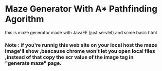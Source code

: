 # Maze Generator With A* Pathfinding Agorithm
 this is maze generator made with JavaEE (just servlet) and some basic html 
 ### Note : if you're runnig this web site on your local host the maze image'll show ,beacause chrome won't let you open local files ,instead of that copy the scr value of the image tag in "generate maze" page. 
